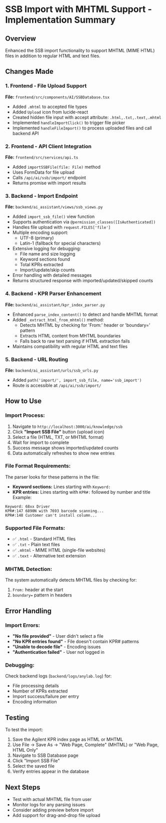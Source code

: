 # SSB Import with MHTML Support - Implementation Summary

## Overview
Enhanced the SSB import functionality to support MHTML (MIME HTML) files in addition to regular HTML and text files.

## Changes Made

### 1. Frontend - File Upload Support
**File:** `frontend/src/components/AI/SSBDatabase.tsx`
- Added `.mhtml` to accepted file types
- Added `Upload` icon from lucide-react
- Created hidden file input with accept attribute: `.html,.txt,.text,.mhtml`
- Implemented `handleImportClick()` to trigger file picker
- Implemented `handleFileImport()` to process uploaded files and call backend API

### 2. Frontend - API Client Integration
**File:** `frontend/src/services/api.ts`
- Added `importSSBFile(file: File)` method
- Uses FormData for file upload
- Calls `/api/ai/ssb/import/` endpoint
- Returns promise with import results

### 3. Backend - Import Endpoint
**File:** `backend/ai_assistant/views/ssb_views.py`
- Added `import_ssb_file()` view function
- Supports authentication via `@permission_classes([IsAuthenticated])`
- Handles file upload with `request.FILES['file']`
- Multiple encoding support:
  - UTF-8 (primary)
  - Latin-1 (fallback for special characters)
- Extensive logging for debugging:
  - File name and size logging
  - Keyword sections found
  - Total KPRs extracted
  - Import/update/skip counts
- Error handling with detailed messages
- Returns structured response with imported/updated/skipped counts

### 4. Backend - KPR Parser Enhancement
**File:** `backend/ai_assistant/kpr_index_parser.py`
- Enhanced `parse_index_content()` to detect and handle MHTML format
- Added `_extract_html_from_mhtml()` method:
  - Detects MHTML by checking for 'From:' header or 'boundary=' pattern
  - Extracts HTML content from MHTML boundaries
  - Falls back to raw text parsing if HTML extraction fails
- Maintains compatibility with regular HTML and text files

### 5. Backend - URL Routing
**File:** `backend/ai_assistant/urls/ssb_urls.py`
- Added `path('import/', import_ssb_file, name='ssb_import')`
- Route is accessible at `/api/ai/ssb/import/`

## How to Use

### Import Process:
1. Navigate to `http://localhost:3000/ai/knowledge/ssb`
2. Click **"Import SSB File"** button (upload icon)
3. Select a file (HTML, TXT, or MHTML format)
4. Wait for import to complete
5. Success message shows imported/updated counts
6. Data automatically refreshes to show new entries

### File Format Requirements:
The parser looks for these patterns in the file:
- **Keyword sections:** Lines starting with `Keyword:`
- **KPR entries:** Lines starting with `KPR#:` followed by number and title
Example:
```
Keyword: 68xx Driver
KPR#:147 6890N with 7693 barcode scanning...
KPR#:148 Customer can't install column...
```

### Supported File Formats:
- ✅ `.html` - Standard HTML files
- ✅ `.txt` - Plain text files
- ✅ `.mhtml` - MIME HTML (single-file websites)
- ✅ `.text` - Alternative text extension

### MHTML Detection:
The system automatically detects MHTML files by checking for:
1. `From:` header at the start
2. `boundary=` pattern in headers

## Error Handling

### Import Errors:
- **"No file provided"** - User didn't select a file
- **"No KPR entries found"** - File doesn't contain KPR# patterns
- **"Unable to decode file"** - Encoding issues
- **"Authentication failed"** - User not logged in

### Debugging:
Check backend logs (`backend/logs/anylab.log`) for:
- File processing details
- Number of KPRs extracted
- Import success/failure per entry
- Encoding information

## Testing
To test the import:
1. Save the Agilent KPR index page as HTML or MHTML
2. Use File → Save As → "Web Page, Complete" (MHTML) or "Web Page, HTML Only"
3. Navigate to SSB Database page
4. Click "Import SSB File"
5. Select the saved file
6. Verify entries appear in the database

## Next Steps
- Test with actual MHTML file from user
- Monitor logs for any parsing issues
- Consider adding preview before import
- Add support for drag-and-drop file upload

